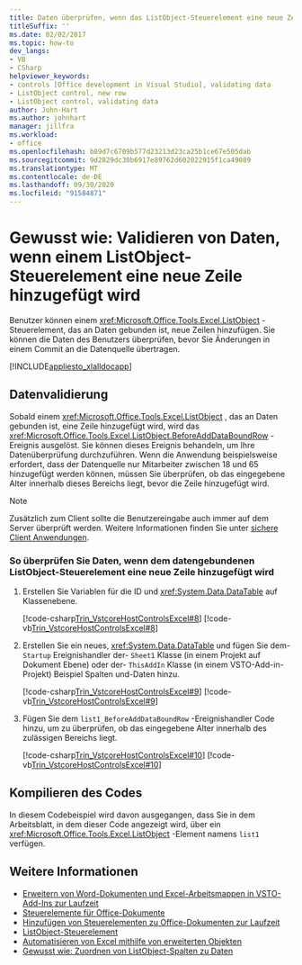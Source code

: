 ```yaml
---
title: Daten überprüfen, wenn das ListObject-Steuerelement eine neue Zeile hinzufügt
titleSuffix: ''
ms.date: 02/02/2017
ms.topic: how-to
dev_langs:
- VB
- CSharp
helpviewer_keywords:
- controls [Office development in Visual Studio], validating data
- ListObject control, new row
- ListObject control, validating data
author: John-Hart
ms.author: johnhart
manager: jillfra
ms.workload:
- office
ms.openlocfilehash: b89d7c6709b577d23213d23ca25b1ce67e505dab
ms.sourcegitcommit: 9d2829dc30b6917e89762d602022915f1ca49089
ms.translationtype: MT
ms.contentlocale: de-DE
ms.lasthandoff: 09/30/2020
ms.locfileid: "91584871"
---
```

# <a name="how-to-validate-data-when-a-new-row-is-added-to-a-listobject-control"></a>Gewusst wie: Validieren von Daten, wenn einem ListObject-Steuerelement eine neue Zeile hinzugefügt wird
  Benutzer können einem <xref:Microsoft.Office.Tools.Excel.ListObject> -Steuerelement, das an Daten gebunden ist, neue Zeilen hinzufügen. Sie können die Daten des Benutzers überprüfen, bevor Sie Änderungen in einem Commit an die Datenquelle übertragen.

 [!INCLUDE[appliesto_xlalldocapp](../vsto/includes/appliesto-xlalldocapp-md.md)]

## <a name="data-validation"></a>Datenvalidierung
 Sobald einem <xref:Microsoft.Office.Tools.Excel.ListObject> , das an Daten gebunden ist, eine Zeile hinzugefügt wird, wird das <xref:Microsoft.Office.Tools.Excel.ListObject.BeforeAddDataBoundRow> -Ereignis ausgelöst. Sie können dieses Ereignis behandeln, um Ihre Datenüberprüfung durchzuführen. Wenn die Anwendung beispielsweise erfordert, dass der Datenquelle nur Mitarbeiter zwischen 18 und 65 hinzugefügt werden können, müssen Sie überprüfen, ob das eingegebene Alter innerhalb dieses Bereichs liegt, bevor die Zeile hinzugefügt wird.

> [!NOTE]
> Zusätzlich zum Client sollte die Benutzereingabe auch immer auf dem Server überprüft werden. Weitere Informationen finden Sie unter [sichere Client Anwendungen](/dotnet/framework/data/adonet/secure-client-applications).

### <a name="to-validate-data-when-a-new-row-is-added-to-data-bound-listobject"></a>So überprüfen Sie Daten, wenn dem datengebundenen ListObject-Steuerelement eine neue Zeile hinzugefügt wird

1. Erstellen Sie Variablen für die ID und <xref:System.Data.DataTable> auf Klassenebene.

     [!code-csharp[Trin_VstcoreHostControlsExcel#8](../vsto/codesnippet/CSharp/Trin_VstcoreHostControlsExcelCS/Sheet1.cs#8)]
     [!code-vb[Trin_VstcoreHostControlsExcel#8](../vsto/codesnippet/VisualBasic/Trin_VstcoreHostControlsExcelVB/Sheet1.vb#8)]

2. Erstellen Sie ein neues, <xref:System.Data.DataTable> und fügen Sie dem- `Startup` Ereignishandler der- `Sheet1` Klasse (in einem Projekt auf Dokument Ebene) oder der- `ThisAddIn` Klasse (in einem VSTO-Add-in-Projekt) Beispiel Spalten und-Daten hinzu.

     [!code-csharp[Trin_VstcoreHostControlsExcel#9](../vsto/codesnippet/CSharp/Trin_VstcoreHostControlsExcelCS/Sheet1.cs#9)]
     [!code-vb[Trin_VstcoreHostControlsExcel#9](../vsto/codesnippet/VisualBasic/Trin_VstcoreHostControlsExcelVB/Sheet1.vb#9)]

3. Fügen Sie dem `list1_BeforeAddDataBoundRow` -Ereignishandler Code hinzu, um zu überprüfen, ob das eingegebene Alter innerhalb des zulässigen Bereichs liegt.

     [!code-csharp[Trin_VstcoreHostControlsExcel#10](../vsto/codesnippet/CSharp/Trin_VstcoreHostControlsExcelCS/Sheet1.cs#10)]
     [!code-vb[Trin_VstcoreHostControlsExcel#10](../vsto/codesnippet/VisualBasic/Trin_VstcoreHostControlsExcelVB/Sheet1.vb#10)]

## <a name="compile-the-code"></a>Kompilieren des Codes
 In diesem Codebeispiel wird davon ausgegangen, dass Sie in dem Arbeitsblatt, in dem dieser Code angezeigt wird, über ein <xref:Microsoft.Office.Tools.Excel.ListObject> -Element namens `list1` verfügen.

## <a name="see-also"></a>Weitere Informationen
- [Erweitern von Word-Dokumenten und Excel-Arbeitsmappen in VSTO-Add-Ins zur Laufzeit](../vsto/extending-word-documents-and-excel-workbooks-in-vsto-add-ins-at-run-time.md)
- [Steuerelemente für Office-Dokumente](../vsto/controls-on-office-documents.md)
- [Hinzufügen von Steuerelementen zu Office-Dokumenten zur Laufzeit](../vsto/adding-controls-to-office-documents-at-run-time.md)
- [ListObject-Steuerelement](../vsto/listobject-control.md)
- [Automatisieren von Excel mithilfe von erweiterten Objekten](../vsto/automating-excel-by-using-extended-objects.md)
- [Gewusst wie: Zuordnen von ListObject-Spalten zu Daten](../vsto/how-to-map-listobject-columns-to-data.md)
